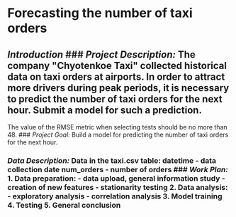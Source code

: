 # Forecasting the number of taxi orders

## ***Introduction*** ### *Project Description:* The company "Chyotenkoe Taxi" collected historical data on taxi orders at airports. In order to attract more drivers during peak periods, it is necessary to predict the number of taxi orders for the next hour. Submit a model for such a prediction.
The value of the RMSE metric when selecting tests should be no more than 48. ### *Project Goal:* Build a model for predicting the number of taxi orders for the next hour.
### *Data Description:* Data in the taxi.csv table: datetime - data collection date num_orders - number of orders ### *Work Plan:* 1. Data preparation: - data upload, general information study - creation of new features - stationarity testing 2. Data analysis: - exploratory analysis - correlation analysis 3. Model training 4. Testing 5. General conclusion
